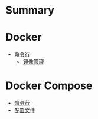 # Summary

# Docker

- [命令行](./cli/ReadMe.md)
  - [镜像管理](./cli/image.md)

# Docker Compose

- [命令行](./compose/cli/ReadMe.md)
- [配置文件](./compose/config/Readme.md)

